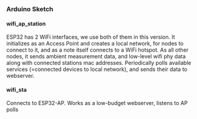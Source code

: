### Arduino Sketch

#### wifi_ap_station

ESP32 has 2 WiFi interfaces, we use both of them in this version. It initializes as an Access Point and creates a local network, for nodes to connect to it, and as a note itself connects to a WiFi hotspot.
As all other nodes, it sends ambient measurement data, and low-level wifi phy data along with connected stations mac addresses.
Periodically polls available services (=connected devices to local network), and sends their data to webserver.

#### wifi_sta

Connects to ESP32-AP. Works as a low-budget webserver, listens to AP polls
